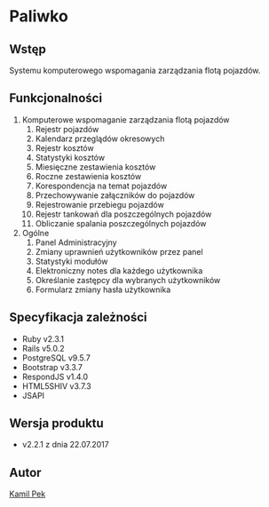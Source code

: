 # Paliwko

## Wstęp
Systemu komputerowego wspomagania zarządzania flotą pojazdów.

## Funkcjonalności
1. Komputerowe wspomaganie zarządzania flotą pojazdów
    1. Rejestr pojazdów
    1. Kalendarz przeglądów okresowych
    1. Rejestr kosztów
    1. Statystyki kosztów
    1. Miesięczne zestawienia kosztów
    1. Roczne zestawienia kosztów
    1. Korespondencja na temat pojazdów
    1. Przechowywanie załączników do pojazdów
    1. Rejestrowanie przebiegu pojazdów
    1. Rejestr tankowań dla poszczególnych pojazdów
    1. Obliczanie spalania poszczególnych pojazdów    
1. Ogólne
    1. Panel Administracyjny
    1. Zmiany uprawnień użytkowników przez panel
    1. Statystyki modułów
    1. Elektroniczny notes dla każdego użytkownika
    1. Określanie zastępcy dla wybranych użytkowników
    1. Formularz zmiany hasła użytkownika

## Specyfikacja zależności
* Ruby v2.3.1
* Rails v5.0.2
* PostgreSQL v9.5.7
* Bootstrap v3.3.7
* RespondJS v1.4.0
* HTML5SHIV v3.7.3
* JSAPI

## Wersja produktu
* v2.2.1 z dnia 22.07.2017

## Autor
[Kamil Pek](https://github.com/kamilpek)

